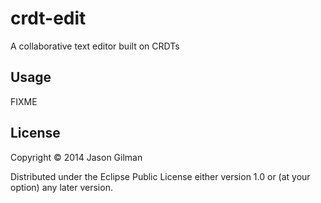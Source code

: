 # crdt-edit

A collaborative text editor built on CRDTs

## Usage

FIXME

## License

Copyright © 2014 Jason Gilman

Distributed under the Eclipse Public License either version 1.0 or (at
your option) any later version.
